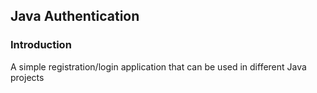 ## Java Authentication 
### Introduction
A simple registration/login application that can be used in different Java projects  
